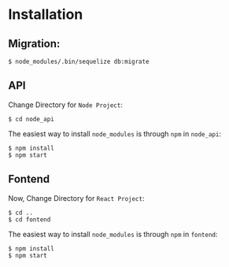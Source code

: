 # Installation

## Migration:

    $ node_modules/.bin/sequelize db:migrate


## API
Change Directory for `Node Project`:

    $ cd node_api

The easiest way to install `node_modules` is through `npm` in `node_api`:

    $ npm install
    $ npm start

## Fontend
Now, Change Directory for `React Project`:

    $ cd ..
    $ cd fontend

The easiest way to install `node_modules` is through `npm` in `fontend`:

    $ npm install
    $ npm start
